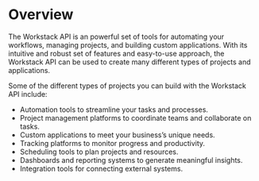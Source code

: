 # Overview

The Workstack API is an powerful set of tools for automating your workflows,
managing projects, and building custom applications. With its intuitive and
robust set of features and easy-to-use approach, the Workstack API can be used
to create many different types of projects and applications.

Some of the different types of projects you can build with the Workstack API
include:

- Automation tools to streamline your tasks and processes.
- Project management platforms to coordinate teams and collaborate on tasks.
- Custom applications to meet your business’s unique needs.
- Tracking platforms to monitor progress and productivity.
- Scheduling tools to plan projects and resources.
- Dashboards and reporting systems to generate meaningful insights.
- Integration tools for connecting external systems.
